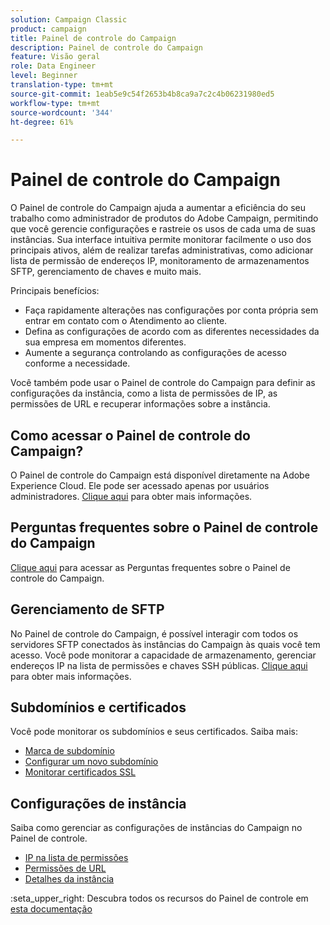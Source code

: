 ```yaml
---
solution: Campaign Classic
product: campaign
title: Painel de controle do Campaign
description: Painel de controle do Campaign
feature: Visão geral
role: Data Engineer
level: Beginner
translation-type: tm+mt
source-git-commit: 1eab5e9c54f2653b4b8ca9a7c2c4b06231980ed5
workflow-type: tm+mt
source-wordcount: '344'
ht-degree: 61%

---
```


# Painel de controle do Campaign

O Painel de controle do Campaign ajuda a aumentar a eficiência do seu trabalho como administrador de produtos do Adobe Campaign, permitindo que você gerencie configurações e rastreie os usos de cada uma de suas instâncias. Sua interface intuitiva permite monitorar facilmente o uso dos principais ativos, além de realizar tarefas administrativas, como adicionar lista de permissão de endereços IP, monitoramento de armazenamentos SFTP, gerenciamento de chaves e muito mais.

Principais benefícios:

* Faça rapidamente alterações nas configurações por conta própria sem entrar em contato com o Atendimento ao cliente.
* Defina as configurações de acordo com as diferentes necessidades da sua empresa em momentos diferentes.
* Aumente a segurança controlando as configurações de acesso conforme a necessidade.

Você também pode usar o Painel de controle do Campaign para definir as configurações da instância, como a lista de permissões de IP, as permissões de URL e recuperar informações sobre a instância.

## Como acessar o Painel de controle do Campaign?

O Painel de controle do Campaign está disponível diretamente na Adobe Experience Cloud. Ele pode ser acessado apenas por usuários administradores. [Clique aqui](https://docs.adobe.com/content/hecontrol-panel/using/discover-control-panel/accessing-control-panel.html) para obter mais informações.

## Perguntas frequentes sobre o Painel de controle do Campaign

[Clique aqui](https://docs.adobe.com/content/hecontrol-panel/using/faq.html) para acessar as Perguntas frequentes sobre o Painel de controle do Campaign.

## Gerenciamento de SFTP

No Painel de controle do Campaign, é possível interagir com todos os servidores SFTP conectados às instâncias do Campaign às quais você tem acesso. Você pode monitorar a capacidade de armazenamento, gerenciar endereços IP na lista de permissões e chaves SSH públicas. [Clique aqui](https://docs.adobe.com/content/hecontrol-panel/using/sftp-management/about-sftp-management.html) para obter mais informações.

## Subdomínios e certificados

Você pode monitorar os subdomínios e seus certificados. Saiba mais:
* [Marca de subdomínio](https://docs.adobe.com/content/hecontrol-panel/using/subdomains-and-certificates/subdomains-branding.html)
* [Configurar um novo subdomínio](https://docs.adobe.com/content/hecontrol-panel/using/subdomains-and-certificates/setting-up-new-subdomain.html)
* [Monitorar certificados SSL](https://docs.adobe.com/content/hecontrol-panel/using/subdomains-and-certificates/renewing-subdomain-certificate.html)

## Configurações de instância

Saiba como gerenciar as configurações de instâncias do Campaign no Painel de controle.
* [IP na lista de permissões](https://docs.adobe.com/content/hecontrol-panel/using/instances-settings/ip-whitelisting-instance-access.html)
* [Permissões de URL](https://docs.adobe.com/content/hecontrol-panel/using/instances-settings/url-permissions.html)
* [Detalhes da instância](https://docs.adobe.com/content/hecontrol-panel/using/instances-settings/instance-details.html)

:seta_upper_right: Descubra todos os recursos do Painel de controle em [esta documentação](https://experienceleague.adobe.com/docs/control-panel/using/control-panel-home.html?lang=pt-BR)
